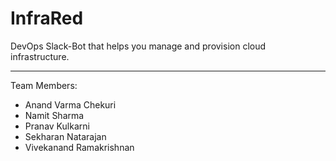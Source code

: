 # InfraRed

DevOps Slack-Bot that helps you manage and provision cloud infrastructure.

----------

Team Members:

* Anand Varma Chekuri
* Namit Sharma
* Pranav Kulkarni
* Sekharan Natarajan
* Vivekanand Ramakrishnan

